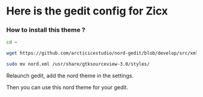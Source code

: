# Here is the gedit config for Zicx

### How to install this theme ?

```bash
cd ~

wget https://github.com/arcticicestudio/nord-gedit/blob/develop/src/xml/nord.xml

sudo mv nord.xml /usr/share/gtksourceview-3.0/styles/
```

Relaunch gedit, add the nord theme in the settings.

Then you can use this nord theme for your gedit.
